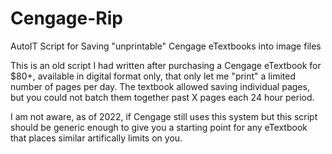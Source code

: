 # Cengage-Rip
AutoIT Script for Saving "unprintable" Cengage eTextbooks into image files

This is an old script I had written after purchasing a Cengage eTextbook for $80+, available in digital format only, that only let me "print" a limited number of pages per day. The textbook allowed saving individual pages, but you could not batch them together past X pages each 24 hour period. 

I am not aware, as of 2022, if Cengage still uses this system but this script should be generic enough to give you a starting point for any eTextbook that places similar artifically limits on you.
